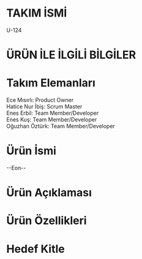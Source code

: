 # TAKIM İSMİ
U-124
# ÜRÜN İLE İLGİLİ BİLGİLER
# Takım Elemanları
Ece Mısırlı: Product Owner  
Hatice Nur İbiş: Scrum Master    
Enes Erbil: Team Member/Developer  
Enes Kuş: Team Member/Developer  
Oğuzhan Öztürk: Team Member/Developer 
# Ürün İsmi
--Eon--
# Ürün Açıklaması

# Ürün Özellikleri

# Hedef Kitle 
